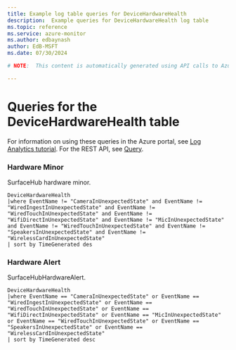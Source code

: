 ```yaml
---
title: Example log table queries for DeviceHardwareHealth
description:  Example queries for DeviceHardwareHealth log table
ms.topic: reference
ms.service: azure-monitor
ms.author: edbaynash
author: EdB-MSFT
ms.date: 07/30/2024

# NOTE:  This content is automatically generated using API calls to Azure. Any edits made on these files will be overwritten in the next run of the script. 

---
```


# Queries for the DeviceHardwareHealth table

For information on using these queries in the Azure portal, see [Log Analytics tutorial](/azure/azure-monitor/logs/log-analytics-tutorial). For the REST API, see [Query](/rest/api/loganalytics/query).


### Hardware Minor  


SurfaceHub hardware minor.  

```query
DeviceHardwareHealth 
|where EventName != "CameraInUnexpectedState" and EventName != "WiredIngestInUnexpectedState" and EventName != "WiredTouchInUnexpectedState" and EventName != "WifiDirectInUnexpectedState" and EventName != "MicInUnexpectedState" and EventName != "WiredTouchInUnexpectedState" and EventName != "SpeakersInUnexpectedState" and EventName != "WirelessCardInUnexpectedState" 
| sort by TimeGenerated des
```



### Hardware Alert  


SurfaceHubHardwareAlert.  

```query
DeviceHardwareHealth
|where EventName == "CameraInUnexpectedState" or EventName == "WiredIngestInUnexpectedState" or EventName == "WiredTouchInUnexpectedState" or EventName == "WifiDirectInUnexpectedState" or EventName == "MicInUnexpectedState" or EventName == "WiredTouchInUnexpectedState" or EventName == "SpeakersInUnexpectedState" or EventName == "WirelessCardInUnexpectedState" 
| sort by TimeGenerated desc
```


